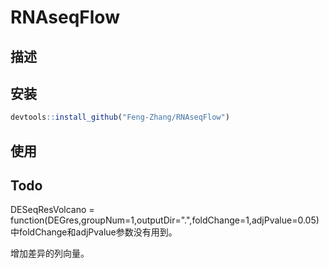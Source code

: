 # RNAseqFlow

## 描述 

## 安装

```R
devtools::install_github("Feng-Zhang/RNAseqFlow")
```



## 使用

## Todo

DESeqResVolcano = function(DEGres,groupNum=1,outputDir=".",foldChange=1,adjPvalue=0.05) 中foldChange和adjPvalue参数没有用到。

增加差异的列向量。



